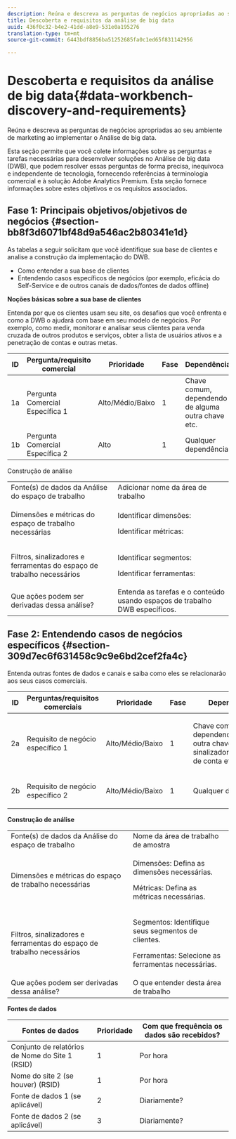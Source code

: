 ```yaml
---
description: Reúna e descreva as perguntas de negócios apropriadas ao seu ambiente de marketing ao implementar o Análise de big data.
title: Descoberta e requisitos da análise de big data
uuid: 436f0c32-b4e2-41dd-a8e9-531e0a195276
translation-type: tm+mt
source-git-commit: 6443bdf8856ba51252685fa0c1ed65f831142956

---
```



# Descoberta e requisitos da análise de big data{#data-workbench-discovery-and-requirements}

Reúna e descreva as perguntas de negócios apropriadas ao seu ambiente de marketing ao implementar o Análise de big data.

Esta seção permite que você colete informações sobre as perguntas e tarefas necessárias para desenvolver soluções no Análise de big data (DWB), que podem resolver essas perguntas de forma precisa, inequívoca e independente de tecnologia, fornecendo referências à terminologia comercial e à solução Adobe Analytics Premium. Esta seção fornece informações sobre estes objetivos e os requisitos associados.

## Fase 1: Principais objetivos/objetivos de negócios {#section-bb8f3d6071bf48d9a546ac2b80341e1d}

As tabelas a seguir solicitam que você identifique sua base de clientes e analise a construção da implementação do DWB.

* Como entender a sua base de clientes
* Entendendo casos específicos de negócios (por exemplo, eficácia do Self-Service e de outros canais de dados/fontes de dados offline)

**Noções básicas sobre a sua base de clientes**

Entenda por que os clientes usam seu site, os desafios que você enfrenta e como a DWB o ajudará com base em seu modelo de negócios. Por exemplo, como medir, monitorar e analisar seus clientes para venda cruzada de outros produtos e serviços, obter a lista de usuários ativos e a penetração de contas e outras metas.

| ID | Pergunta/requisito comercial | Prioridade | Fase | Dependências |
|---|---|---|---|---|
| 1a | Pergunta Comercial Específica 1 | Alto/Médio/Baixo | 1 | Chave comum, dependendo de alguma outra chave etc. |
| 1b | Pergunta Comercial Específica 2 | Alto | 1 | Qualquer dependência |

Construção de análise

<table id="table_6CA959E521964E27804BB2A65EC4BBDE"> 
 <tbody> 
  <tr> 
   <td colname="col1">Fonte(s) de dados da Análise do espaço de trabalho</td> 
   <td colname="col2"> Adicionar nome da área de trabalho </td> 
  </tr> 
  <tr> 
   <td colname="col1"> <p>Dimensões e métricas do espaço de trabalho necessárias </p> </td> 
   <td colname="col2"> <p>Identificar dimensões: </p> <p>Identificar métricas: </p> </td> 
  </tr> 
  <tr> 
   <td colname="col1"> Filtros, sinalizadores e ferramentas do espaço de trabalho necessários </td> 
   <td colname="col2"> <p>Identificar segmentos: </p> <p>Identificar ferramentas: </p> </td> 
  </tr> 
  <tr> 
   <td colname="col1"> Que ações podem ser derivadas dessa análise? </td> 
   <td colname="col2"> Entenda as tarefas e o conteúdo usando espaços de trabalho DWB específicos. </td> 
  </tr> 
 </tbody> 
</table>

## Fase 2: Entendendo casos de negócios específicos {#section-309d7ec6f631458c9c9e6bd2cef2fa4c}

Entenda outras fontes de dados e canais e saiba como eles se relacionarão aos seus casos comerciais.

<table id="table_733CCD9F4E9048C2865758B8E8D027DC"> 
 <thead> 
  <tr> 
   <th colname="col1" class="entry"> ID </th> 
   <th colname="col2" class="entry"> Perguntas/requisitos comerciais </th> 
   <th colname="col3" class="entry"> Prioridade </th> 
   <th colname="col04" class="entry"> Fase </th> 
   <th colname="col4" class="entry"> Dependências </th> 
   <th colname="col5" class="entry"> </th> 
  </tr>
 </thead>
 <tbody> 
  <tr> 
   <td colname="col1"> 2a </td> 
   <td colname="col2"> Requisito de negócio específico 1 </td> 
   <td colname="col3"> <p>Alto/Médio/Baixo </p> </td> 
   <td colname="col04"> 1 </td> 
   <td colname="col4"> <p>Chave comum, dependendo de alguma outra chave, sinalizador/identificador de conta etc. </p> </td> 
   <td colname="col5"> </td> 
  </tr> 
  <tr> 
   <td colname="col1"> 2b </td> 
   <td colname="col2"> <p>Requisito de negócio específico 2 </p> </td> 
   <td colname="col3"> Alto/Médio/Baixo </td> 
   <td colname="col04"> 1 </td> 
   <td colname="col4"> <p>Qualquer dependência </p> </td> 
   <td colname="col5"> </td> 
  </tr> 
 </tbody> 
</table>

**Construção de análise**

<table id="table_680C5D257CBF42519EFB8B96A00543C5"> 
 <tbody> 
  <tr> 
   <td colname="col1">Fonte(s) de dados da Análise do espaço de trabalho
     </td> 
   <td colname="col2">
     Nome da área de trabalho de amostra </td> 
  </tr> 
  <tr> 
   <td colname="col1"> <p>Dimensões e métricas do espaço de trabalho necessárias </p> </td> 
   <td colname="col2"> <p>Dimensões: Defina as dimensões necessárias. </p> <p>Métricas: Defina as métricas necessárias. </p> </td> 
  </tr> 
  <tr> 
   <td colname="col1"> Filtros, sinalizadores e ferramentas do espaço de trabalho necessários </td> 
   <td colname="col2"> <p>Segmentos: Identifique seus segmentos de clientes. </p> <p>Ferramentas: Selecione as ferramentas necessárias. </p> </td> 
  </tr> 
  <tr> 
   <td colname="col1"> Que ações podem ser derivadas dessa análise? </td> 
   <td colname="col2"> O que entender desta área de trabalho </td> 
  </tr> 
 </tbody> 
</table>

**Fontes de dados**

| Fontes de dados | Prioridade | Com que frequência os dados são recebidos? |
|---|---|---|
| Conjunto de relatórios de Nome do Site 1 (RSID) | 1 | Por hora |
| Nome do site 2 (se houver) (RSID) | 1 | Por hora |
| Fonte de dados 1 (se aplicável) | 2 | Diariamente? |
| Fonte de dados 2 (se aplicável) | 3 | Diariamente? |
